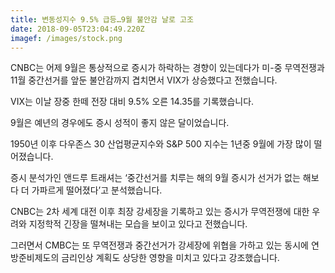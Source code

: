```yaml
---
title: 변동성지수 9.5% 급등…9월 불안감 날로 고조
date: 2018-09-05T23:04:49.220Z
imagef: /images/stock.png
---
```

CNBC는 어제 9월은 통상적으로 증시가 하락하는 경향이 있는데다가 미-중 무역전쟁과 11월 중간선거를 앞둔 불안감까지 겹치면서 VIX가 상승했다고 전했습니다.

VIX는 이날 장중 한떼 전장 대비 9.5% 오른 14.35를 기록했습니다.

9월은 예년의 경우에도 증시 성적이 좋지 않은 달이었습니다.

1950년 이후 다우존스 30 산업평균지수와 S&P 500 지수는 1년중 9월에 가장 많이 떨어졌습니다.

증시 분석가인 앤드루 트래셔는 ‘중간선거를 치루는 해의 9월 증시가 선거가 없는 해보다 더 가파르게 떨어졌다’고 분석했습니다.

CNBC는 2차 세계 대전 이후 최장 강세장을 기록하고 있는 증시가 무역전쟁에 대한 우려와 지정학적 긴장을 떨쳐내는 모습을 보이고 있다고 전했습니다.

그러면서 CMBC는 또 무역전쟁과 중간선거가 강세장에 위협을 가하고 있는 동시에 연방준비제도의 금리인상 계획도 상당한 영향을 미치고 있다고 강조했습니다.
